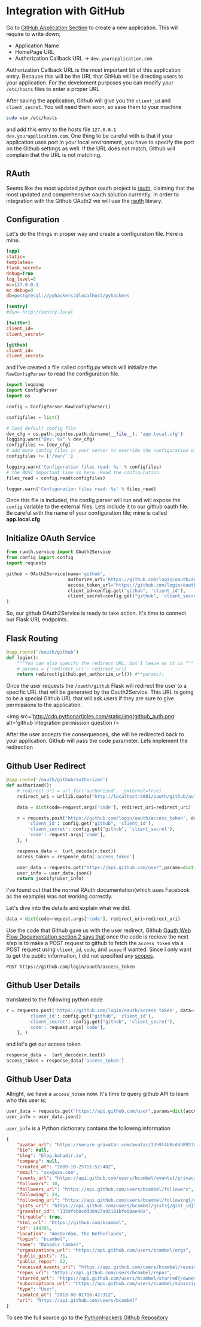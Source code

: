 # Integration with GitHub

Go to [GitHub Application Section](https://github.com/settings/applications/new) to create a new application. This will require to write down;

- Application Name
- HomePage URL
- Authorization Callback URL -> <code>dev.yourapplication.com</code>

Authorization Callback URL is the most important bit of this application entry. Because this will be the URL that GitHub will be directing users
to your application. For the develoment purposes you can modify your <code>/etc/hosts</code> files to enter a proper URL

After saving the application, Github will give you the <code>client_id</code> and <code>client_secret</code>. You will need them soon, so save them to your machine

```bash
sudo vim /etc/hosts
```

and add this entry to the hosts file <code>127.0.0.1 dev.yourapplication.com</code>. One thing to be careful with is that if your application uses port in your local
environment, you have to specify the port on the Github settings as well. If the URL does not match, Github will complain that the URL is not matching.


## RAuth

Seems like the most updated python oauth project is [rauth](https://github.com/litl/rauth), claiming that the most updated and comprehensive oauth solution currently. In order to integration with the Github OAuth2 we will use the [rauth](https://github.com/litl/rauth) library.


## Configuration

Let's do the things in proper way and create a configuration file. Here is mine.


```cfg
[app]
static=
templates=
flask_secret=
debug=True
log_level=0
mc=127.0.0.1
mc_debug=0
db=postgresql://pyhackers:@localhost/pyhackers

[sentry]
#dsn= http://sentry.local

[twitter]
client_id=
client_secret=

[github]
client_id=
client_secret=
```

and I've created a file called config.py which will initialize the <code>RawConfigParser</code> to read the configuration file.

```python
import logging
import ConfigParser
import os

config = ConfigParser.RawConfigParser()

configfiles = list()

# load default config file
dev_cfg = os.path.join(os.path.dirname(__file__), 'app.local.cfg')
logging.warn("Dev: %s" % dev_cfg)
configfiles += [dev_cfg]
# add more config files in your server to override the configuration of your development environment
configfiles += ['/var/`']

logging.warn('Configuration files read: %s' % configfiles)
# the MOST important line is here. Read the configuration.
files_read = config.read(configfiles)

logger.warn('Configuration files read: %s' % files_read)
```

Once this file is included, the config parser will run and will expose the <code>config</code> variable to the external files. Lets include it to our github
oauth file. Be careful with the name of your configuration file; mine is called **app.local.cfg**

## Initialize OAuth Service

```python
from rauth.service import OAuth2Service
from config import config
import requests

github = OAuth2Service(name='github',
                       authorize_url='https://github.com/login/oauth/authorize',
                       access_token_url="https://github.com/login/oauth/access_token",
                       client_id=config.get("github", 'client_id'),
                       client_secret=config.get("github", 'client_secret')
)
```

So, our github OAuth2Service is ready to take action. It's time to connect our Flask URL endpoints.

## Flask Routing

```python
@app.route('/oauth/github')
def login():
    """You can also specify the redirect URL, but I leave as it is."""
    # params = {'redirect_uri': redirect_uri}
    return redirect(github.get_authorize_url()) #**params))
```

Once the user requests the <code>/oauth/github</code> Flask will redirect the user to a specific URL that will be generated by the Oauth2Service.
This URL is going to be a special Github URL that will ask users if they are sure to give permissions to the application.

<img src='http://cdn.pythonarticles.com/static/img/github_auth.png' alt='github integration permission question />

After the user accepts the consequences, she will be redirected back to your application. Github will pass the code parameter.
Lets implement the redirection

## Github User Redirect

```python
@app.route('/oauth/github/authorized')
def authorized():
    # redirect_uri = url_for('authorized', _external=True)
    redirect_uri = urllib.quote("http://localhost:5001/oauth/github/authorized")

    data = dict(code=request.args['code'], redirect_uri=redirect_uri)

    r = requests.post('https://github.com/login/oauth/access_token', data={
        'client_id': config.get("github", 'client_id'),
        'client_secret': config.get("github", 'client_secret'),
        'code': request.args['code'],
    }, )

    response_data =  (url_decode(r.text))
    access_token = response_data['access_token']

    user_data = requests.get("https://api.github.com/user",params=dict(access_token=access_token))
    user_info = user_data.json()
    return jsonify(user_info)
```

I've found out that the normal RAuth documentation(which uses Facebook as the example) was not working correctly.

Let's dive into the details and explain what we did.

```python
data = dict(code=request.args['code'], redirect_uri=redirect_uri)
```

Use the code that Github gave us with the user redirect. Github [Oauth Web Flow Documentation section 2 says that](http://developer.github.com/v3/oauth/#web-application-flow) once the code is recieve the next step is to make a POST
request to github to fetch the <code>access_token</code> via a POST request using <code>client_id</code>, <code>code</code>, and <code>scope</code> if wanted.
Since I only want to get the public information, I did not specified any [scopes](http://developer.github.com/v3/oauth/#scopes).

```
POST https://github.com/login/oauth/access_token
```

## Github User Details

translated to the following python code

```python
r = requests.post('https://github.com/login/oauth/access_token', data={
        'client_id': config.get("github", 'client_id'),
        'client_secret': config.get("github", 'client_secret'),
        'code': request.args['code'],
    }, )
```

and let's get our access token

```python
response_data =  (url_decode(r.text))
access_token = response_data['access_token']
```

## Github User Data

Allright, we have a <code>access_token</code> now. It's time to query github API to learn who this user is;

```python
user_data = requests.get("https://api.github.com/user",params=dict(access_token=access_token))
user_info = user_data.json()
```


<code>user_info</code> is a Python dictionary contains the following information

```json
{
    "avatar_url": "https://secure.gravatar.com/avatar/1359f4b8cdd38927a92181bfe08ae90a?d=https://a248.e.akamai.net/assets.github.com%2Fimages%2Fgravatars%2Fgravatar-user-420.png",
    "bio": null,
    "blog": "blog.bahadir.io",
    "company": null,
    "created_at": "2009-10-25T11:52:40Z",
    "email": "xxx@xxx.com",
    "events_url": "https://api.github.com/users/bcambel/events{/privacy}",
    "followers": 10,
    "followers_url": "https://api.github.com/users/bcambel/followers",
    "following": 24,
    "following_url": "https://api.github.com/users/bcambel/following{/other_user}",
    "gists_url": "https://api.github.com/users/bcambel/gists{/gist_id}",
    "gravatar_id": "1359f4b8cdd38927a92181bfe08ae90a",
    "hireable": true,
    "html_url": "https://github.com/bcambel",
    "id": 144385,
    "location": "Amsterdam, The Netherlands",
    "login": "bcambel",
    "name": "Bahadir Cambel",
    "organizations_url": "https://api.github.com/users/bcambel/orgs",
    "public_gists": 31,
    "public_repos": 62,
    "received_events_url": "https://api.github.com/users/bcambel/received_events",
    "repos_url": "https://api.github.com/users/bcambel/repos",
    "starred_url": "https://api.github.com/users/bcambel/starred{/owner}{/repo}",
    "subscriptions_url": "https://api.github.com/users/bcambel/subscriptions",
    "type": "User",
    "updated_at": "2013-08-01T16:42:31Z",
    "url": "https://api.github.com/users/bcambel"
}
```

To see the full source go to the [PythonHackers Github Repository](https://github.com/pythonhackers/pythonhackers/blob/github_integration/src/pyhackers/controllers/oauth/github.py)



